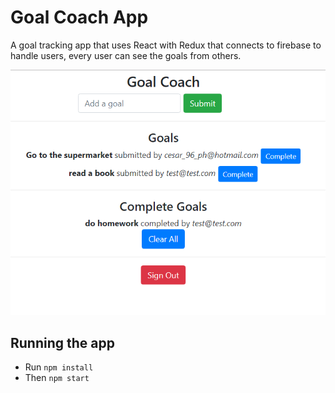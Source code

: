 # Goal Coach App

A goal tracking app that uses React with Redux that connects to firebase to handle users, 
every user can see the goals from others.

![app](./app.PNG)

## Running the app

- Run `npm install`
- Then `npm start`